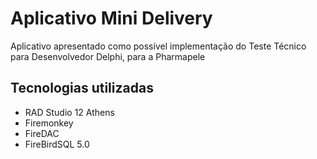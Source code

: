 # Aplicativo Mini Delivery

Aplicativo apresentado como possível implementação do Teste Técnico para Desenvolvedor Delphi, para a Pharmapele

## Tecnologias utilizadas

  - RAD Studio 12 Athens
  - Firemonkey
  - FireDAC
  - FireBirdSQL 5.0

